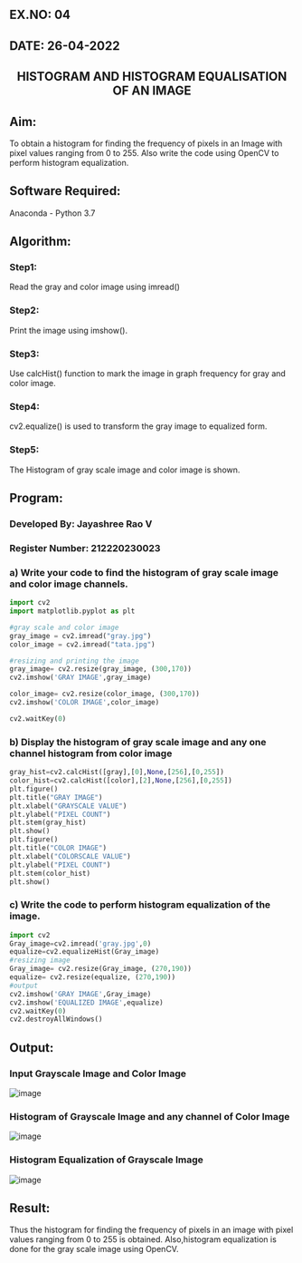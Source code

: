 ## EX.NO: 04 <br>
## DATE: 26-04-2022
## <p align="center">HISTOGRAM AND HISTOGRAM EQUALISATION OF AN IMAGE</p>

## Aim:
To obtain a histogram for finding the frequency of pixels in an Image with pixel values ranging from 0 to 255. Also write the code using OpenCV to perform histogram equalization.

## Software Required:
Anaconda - Python 3.7

## Algorithm:
### Step1: 
Read the gray and color image using imread() 


### Step2:
Print the image using imshow().

### Step3:
Use calcHist() function to mark the image in graph frequency for gray and color image.

### Step4:
cv2.equalize() is used to transform the gray image to equalized form.

### Step5:
The Histogram of gray scale image and color image is shown.

## Program:
### Developed By: Jayashree Rao V
### Register Number: 212220230023

### a) Write your code to find the histogram of gray scale image and color image channels.
```python
import cv2
import matplotlib.pyplot as plt 

#gray scale and color image  
gray_image = cv2.imread("gray.jpg")
color_image = cv2.imread("tata.jpg")

#resizing and printing the image 
gray_image= cv2.resize(gray_image, (300,170))
cv2.imshow('GRAY IMAGE',gray_image)

color_image= cv2.resize(color_image, (300,170))
cv2.imshow('COLOR IMAGE',color_image)

cv2.waitKey(0)
```

### b) Display the histogram of gray scale image and any one channel histogram from color image
```python
gray_hist=cv2.calcHist([gray],[0],None,[256],[0,255])
color_hist=cv2.calcHist([color],[2],None,[256],[0,255])
plt.figure()
plt.title("GRAY IMAGE")
plt.xlabel("GRAYSCALE VALUE")
plt.ylabel("PIXEL COUNT")
plt.stem(gray_hist)
plt.show()
plt.figure()
plt.title("COLOR IMAGE")
plt.xlabel("COLORSCALE VALUE")
plt.ylabel("PIXEL COUNT")
plt.stem(color_hist)
plt.show()
```

### c) Write the code to perform histogram equalization of the image. 
```python
import cv2
Gray_image=cv2.imread('gray.jpg',0)
equalize=cv2.equalizeHist(Gray_image)
#resizing image 
Gray_image= cv2.resize(Gray_image, (270,190))
equalize= cv2.resize(equalize, (270,190))
#output
cv2.imshow('GRAY IMAGE',Gray_image)
cv2.imshow('EQUALIZED IMAGE',equalize)
cv2.waitKey(0)
cv2.destroyAllWindows()
```
## Output:

### Input Grayscale Image and Color Image

![image](https://user-images.githubusercontent.com/74660507/165115460-f4bbb7d9-a400-4d02-98ca-3fe7e6a3a4a2.png)



### Histogram of Grayscale Image and any channel of Color Image

![image](https://user-images.githubusercontent.com/74660507/165115673-162c11a5-dd11-4a02-8734-f69a51981a7f.png)




### Histogram Equalization of Grayscale Image

![image](https://user-images.githubusercontent.com/74660507/165115902-d71b87a1-aa7a-4d17-8454-2765086883ad.png)




## Result: 
Thus the histogram for finding the frequency of pixels in an image with pixel values ranging from 0 to 255 is obtained. Also,histogram equalization is done for the gray scale image using OpenCV.
